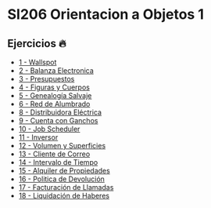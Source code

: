 # SI206 Orientacion a Objetos 1

## Ejercicios :fire:
* [1 - Wallspot](https://github.com/gretoide/SI206-Orientacion-a-Objetos-1/tree/master/ejercicios(proyectos)/ejercicio1-wallpost)
* [2 - Balanza Electronica](https://github.com/gretoide/SI206-Orientacion-a-Objetos-1/tree/master/ejercicios(proyectos)/ejercicio2-balanzaElectronica)
* [3 - Presupuestos](https://github.com/gretoide/SI206-Orientacion-a-Objetos-1/tree/master/ejercicios(proyectos)/ejercicio3-presupuestos)
* [4 - Figuras y Cuerpos](https://github.com/gretoide/SI206-Orientacion-a-Objetos-1/tree/master/ejercicios(proyectos)/ejercicio4-figurasyCuerpos)
* [5 - Genealogía Salvaje](https://github.com/gretoide/SI206-Orientacion-a-Objetos-1/tree/master/ejercicios(proyectos)/ejercicio5-genealogiaSalvaje)
* [6 - Red de Alumbrado](https://github.com/gretoide/SI206-Orientacion-a-Objetos-1/tree/master/ejercicios(proyectos)/ejercicio6_redDeAlumbrado)
* [8 - Distribuidora Eléctrica](https://github.com/gretoide/SI206-Orientacion-a-Objetos-1/tree/master/ejercicios(proyectos)/ejercicio8-distribuidoraElectrica)
* [9 - Cuenta con Ganchos](https://github.com/gretoide/SI206-Orientacion-a-Objetos-1/tree/master/ejercicios(proyectos)/ejercicio9-cuentaDeGanchos)
* [10 - Job Scheduler](https://github.com/gretoide/SI206-Orientacion-a-Objetos-1/tree/master/ejercicios(proyectos)/ejercicio10-jobScheduler)
* [11 - Inversor](https://github.com/gretoide/SI206-Orientacion-a-Objetos-1/tree/master/ejercicios(proyectos)/ejercicio11-Inversor)
* [12 - Volumen y Superficies](https://github.com/gretoide/SI206-Orientacion-a-Objetos-1/tree/master/ejercicios(proyectos)/ejercicio12-VolumenYSuperficies)
* [13 - Cliente de Correo](https://github.com/gretoide/SI206-Orientacion-a-Objetos-1/tree/master/ejercicios(proyectos)/ejercicio13-ClienteDeCorreo)
* [14 - Intervalo de Tiempo](https://github.com/gretoide/SI206-Orientacion-a-Objetos-1/tree/master/ejercicios(proyectos)/ejercicio14-IntervaloDeTiempo)
* [15 - Alquiler de Propiedades](https://github.com/gretoide/SI206-Orientacion-a-Objetos-1/tree/master/ejercicios(proyectos)/ejercicio15-AlquilerDePropiedades)
* [16 - Politica de Devolución](https://github.com/gretoide/SI206-Orientacion-a-Objetos-1/tree/master/ejercicios(proyectos)/ejercicio16-PoliticaDeDevolucion)
* [17 - Facturación de Llamadas](https://github.com/gretoide/SI206-Orientacion-a-Objetos-1/tree/master/ejercicios(proyectos)/ejercicio17-FacturacionDeLlamadas)
* [18 - Liquidación de Haberes](https://github.com/gretoide/SI206-Orientacion-a-Objetos-1/tree/master/ejercicios(proyectos)/ejercicio18-LiquidacionDeHaberes)
